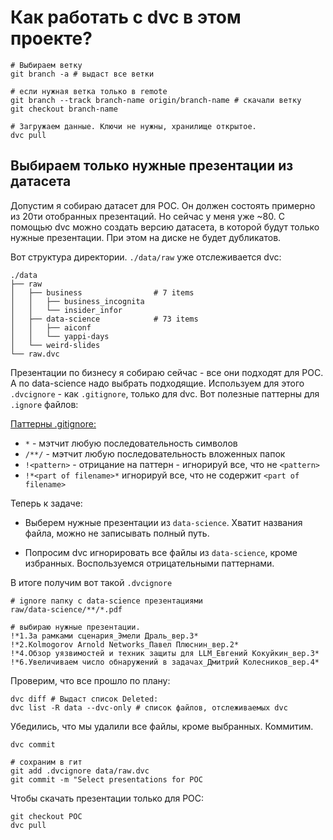 # Как работать с dvc в этом проекте?

```shell
# Выбираем ветку
git branch -a # выдаст все ветки

# если нужная ветка только в remote 
git branch --track branch-name origin/branch-name # скачали ветку
git checkout branch-name

# Загружаем данные. Ключи не нужны, хранилище открытое.
dvc pull
```

## Выбираем только нужные презентации из датасета  
Допустим я собираю датасет для POC. Он должен состоять примерно из 20ти отобранных презентаций. Но сейчас у меня уже ~80. С помощью dvc можно создать версию датасета, в которой будут только нужные презентации. При этом на диске не будет дубликатов.

Вот структура директории. `./data/raw` уже отслеживается dvc:
```
./data
├── raw
│   ├── business                # 7 items
│   │   ├── business_incognita
│   │   └── insider_infor
│   ├── data-science            # 73 items
│   │   ├── aiconf
│   │   └── yappi-days
│   └── weird-slides
└── raw.dvc
```

Презентации по бизнесу я собираю сейчас - все они подходят для POC. А по data-science надо выбрать подходящие. Используем для этого `.dvcignore` - как `.gitignore`, только для dvc. Вот полезные паттерны для `.ignore` файлов: 

[Паттерны .gitignore:](https://git-scm.com/docs/gitignore)
- `*` - мэтчит любую последовательность символов
- `/**/` - мэтчит любую последовательность вложенных папок 
- `!<pattern>` - отрицание на паттерн - игнорируй все, что не `<pattern>`  
- `!*<part of filename>*` игнорируй все, что не содержит `<part of filename>`  

Теперь к задаче: 

- Выберем нужные презентации из `data-science`. Хватит названия файла, можно не записывать полный путь. 

- Попросим dvc игнорировать все файлы из `data-science`, кроме избранных.
    Воспользуемся отрицательными паттернами.   

В итоге получим вот такой `.dvcignore`

```shell
# ignore папку с data-science презентациями
raw/data-science/**/*.pdf

# выбираю нужные презентации.  
!*1.За рамками сценария_Эмели Драль_вер.3*
!*2.Kolmogorov Arnold Networks_Павел Плюснин_вер.2*
!*4.Обзор уязвимостей и техник защиты для LLM_Евгений Кокуйкин_вер.3*
!*6.Увеличиваем число обнаружений в задачах_Дмитрий Колесников_вер.4*
```

Проверим, что все прошло по плану: 
```shell
dvc diff # Выдаст список Deleted:
dvc list -R data --dvc-only # список файлов, отслеживаемых dvc 
```

Убедились, что мы удалили все файлы, кроме выбранных. Коммитим.
```shell
dvc commit

# сохраним в гит
git add .dvcignore data/raw.dvc
git commit -m "Select presentations for POC
```

Чтобы скачать презентации только для POC:
```shell
git checkout POC
dvc pull
```
